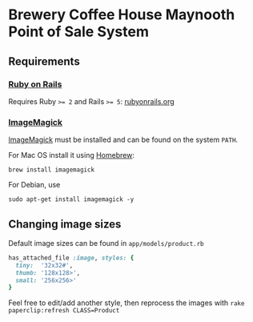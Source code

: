 # Brewery Coffee House Maynooth Point of Sale System

## Requirements

### [Ruby on Rails](http://rubyonrails.org)
Requires Ruby `>= 2` and Rails `>= 5`: [rubyonrails.org](http://rubyonrails.org)

### [ImageMagick](http://www.imagemagick.org/)
[ImageMagick](http://www.imagemagick.org/) must be installed and can be found
on the system `PATH`.

For Mac OS install it using [Homebrew](http://www.brew.sh/):

```console
brew install imagemagick
```

For Debian, use

```console
sudo apt-get install imagemagick -y
```

## Changing image sizes
Default image sizes can be found in `app/models/product.rb`

```ruby
has_attached_file :image, styles: {
  tiny:  '32x32#',
  thumb: '128x128>',
  small: '256x256>'
}
```

Feel free to edit/add another style, then reprocess the images
with `rake paperclip:refresh CLASS=Product`
